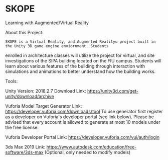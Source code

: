 # SKOPE
Learning with Augmented/Virtual Reality

About this Project:

	SKOPE is a Virtual Reality, and Augmented Realityu project built in the Unity 3D game engine enviornment. Students
enrolled in architecture classes will utilize the project for virtual, and site investigations of the SIPA building located 
on the FIU campus.  Students will learn about various features of the building through interaction with simulations and animations 
to better understand how the building works.

Tools:

Unity Version: 2018.2.7
Download Link: https://unity3d.com/get-unity/download/archive

Vuforia Model Target Generator Link: https://developer.vuforia.com/downloads/tool 
To use generator first register as a developer on Vuforia's developer portal (see link below). Please be advised that every account is allowed to generate at most 10 
models under the free license.

Vuforia Developer Portal Link: https://developer.vuforia.com/vui/auth/login

3ds Max 2019 Link: https://www.autodesk.com/education/free-software/3ds-max (Optional, only needed to modify models)